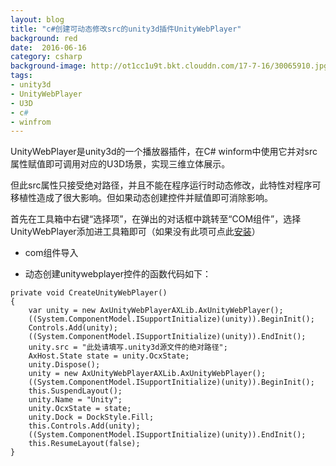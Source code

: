 ```yaml
---
layout: blog
title: "c#创建可动态修改src的unity3d插件UnityWebPlayer"
background: red
date:  2016-06-16
category: csharp
background-image: http://ot1cc1u9t.bkt.clouddn.com/17-7-16/30065910.jpg
tags:
- unity3d
- UnityWebPlayer
- U3D
- c#
- winfrom
---
```

 
UnityWebPlayer是unity3d的一个播放器插件，在C# winform中使用它并对src属性赋值即可调用对应的U3D场景，实现三维立体展示。

但此src属性只接受绝对路径，并且不能在程序运行时动态修改，此特性对程序可移植性造成了很大影响。但如果动态创建控件并赋值即可消除影响。

首先在工具箱中右键“选择项”，在弹出的对话框中跳转至“COM组件”，选择UnityWebPlayer添加进工具箱即可（如果没有此项可点此<a href="http://webplayer.unity3d.com/setup-3.x" target="_blank">安装</a>）

- com组件导入

 
- 动态创建unitywebplayer控件的函数代码如下：
 
```
private void CreateUnityWebPlayer()
{
    var unity = new AxUnityWebPlayerAXLib.AxUnityWebPlayer();
    ((System.ComponentModel.ISupportInitialize)(unity)).BeginInit();
    Controls.Add(unity);
    ((System.ComponentModel.ISupportInitialize)(unity)).EndInit();
    unity.src = "此处请填写.unity3d源文件的绝对路径";
    AxHost.State state = unity.OcxState;
    unity.Dispose();
    unity = new AxUnityWebPlayerAXLib.AxUnityWebPlayer();
    ((System.ComponentModel.ISupportInitialize)(unity)).BeginInit();
    this.SuspendLayout();
    unity.Name = "Unity";
    unity.OcxState = state;
    unity.Dock = DockStyle.Fill;
    this.Controls.Add(unity); 
    ((System.ComponentModel.ISupportInitialize)(unity)).EndInit();
    this.ResumeLayout(false);
}
```

